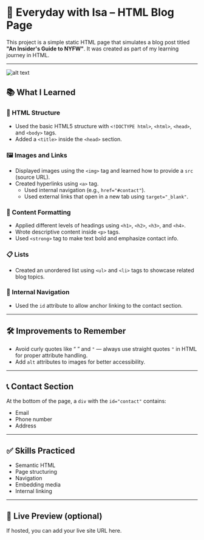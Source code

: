 # 🌟 Everyday with Isa – HTML Blog Page

This project is a simple static HTML page that simulates a blog post titled **"An Insider's Guide to NYFW"**. It was created as part of my learning journey in HTML.

---
![alt text](<Screenshot 2025-06-17 134515.png>)
## 📚 What I Learned

### 🧱 HTML Structure
- Used the basic HTML5 structure with `<!DOCTYPE html>`, `<html>`, `<head>`, and `<body>` tags.
- Added a `<title>` inside the `<head>` section.

### 🖼️ Images and Links
- Displayed images using the `<img>` tag and learned how to provide a `src` (source URL).
- Created hyperlinks using `<a>` tag.
  - Used internal navigation (e.g., `href="#contact"`).
  - Used external links that open in a new tab using `target="_blank"`.

### 📑 Content Formatting
- Applied different levels of headings using `<h1>`, `<h2>`, `<h3>`, and `<h4>`.
- Wrote descriptive content inside `<p>` tags.
- Used `<strong>` tag to make text bold and emphasize contact info.

### 📋 Lists
- Created an unordered list using `<ul>` and `<li>` tags to showcase related blog topics.

### 📍 Internal Navigation
- Used the `id` attribute to allow anchor linking to the contact section.

---

## 🛠️ Improvements to Remember
- Avoid curly quotes like “ ” and `"` — always use straight quotes `"` in HTML for proper attribute handling.
- Add `alt` attributes to images for better accessibility.

---

## 📞 Contact Section
At the bottom of the page, a `div` with the `id="contact"` contains:
- Email
- Phone number
- Address

---

## ✅ Skills Practiced
- Semantic HTML
- Page structuring
- Navigation
- Embedding media
- Internal linking

---

## 🔗 Live Preview (optional)
If hosted, you can add your live site URL here.

